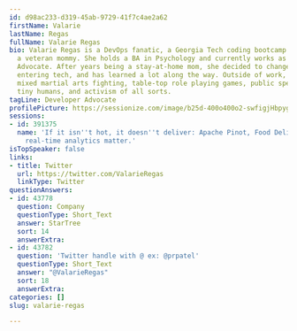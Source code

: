 ```yaml
---
id: d98ac233-d319-45ab-9729-41f7c4ae2a62
firstName: Valarie
lastName: Regas
fullName: Valarie Regas
bio: Valarie Regas is a DevOps fanatic, a Georgia Tech coding bootcamp graduate, and
  a veteran mommy. She holds a BA in Psychology and currently works as a Developer
  Advocate. After years being a stay-at-home mom, she decided to change her life by
  entering tech, and has learned a lot along the way. Outside of work, she enjoys
  mixed martial arts fighting, table-top role playing games, public speaking, creating
  tiny humans, and activism of all sorts.
tagLine: Developer Advocate
profilePicture: https://sessionize.com/image/b25d-400o400o2-swfigjHbpyg9v2JbJQKEVd.jpg
sessions:
- id: 391375
  name: 'If it isn''t hot, it doesn''t deliver: Apache Pinot, Food Delivery and why
    real-time analytics matter.'
isTopSpeaker: false
links:
- title: Twitter
  url: https://twitter.com/ValarieRegas
  linkType: Twitter
questionAnswers:
- id: 43778
  question: Company
  questionType: Short_Text
  answer: StarTree
  sort: 14
  answerExtra: 
- id: 43782
  question: 'Twitter handle with @ ex: @prpatel'
  questionType: Short_Text
  answer: "@ValarieRegas"
  sort: 18
  answerExtra: 
categories: []
slug: valarie-regas

---
```


